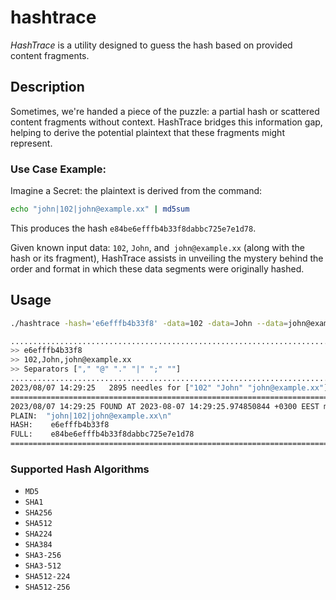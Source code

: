 # hashtrace
_HashTrace_ is a utility designed to guess the hash based on provided content fragments.

## Description
Sometimes, we're handed a piece of the puzzle: a partial hash or scattered content fragments without context.
HashTrace bridges this information gap, helping to derive the potential plaintext that these fragments might represent.

### Use Case Example: 
Imagine a Secret: the plaintext is derived from the command:
```bash
echo "john|102|john@example.xx" | md5sum
```
This produces the hash `e84be6efffb4b33f8dabbc725e7e1d78`.

Given known input data: `102`, `John`, and` john@example.xx` (along with the hash or its fragment), 
HashTrace assists in unveiling the mystery behind the order and format in which these data segments were originally hashed.

## Usage
```bash
./hashtrace -hash='e6efffb4b33f8' -data=102 -data=John --data=john@example.xx
```

```bash
................................................................................
>> e6efffb4b33f8
>> 102,John,john@example.xx
>> Separators ["," "@" "." "|" ";" ""]
................................................................................
2023/08/07 14:29:25   2895 needles for ["102" "John" "john@example.xx"]
=========================================================================
2023/08/07 14:29:25 FOUND AT 2023-08-07 14:29:25.974850844 +0300 EEST m=+0.043376867
PLAIN:  "john|102|john@example.xx\n"
HASH:    e6efffb4b33f8
FULL:    e84be6efffb4b33f8dabbc725e7e1d78
=========================================================================

```

### Supported Hash Algorithms
- `MD5`
- `SHA1`
- `SHA256`
- `SHA512`
- `SHA224`
- `SHA384`
- `SHA3-256`
- `SHA3-512`
- `SHA512-224`
- `SHA512-256`